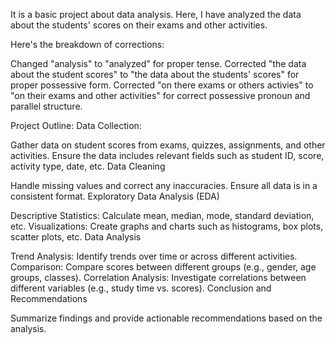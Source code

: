 It is a basic project about data analysis. Here, I have analyzed the data about the students' scores on their exams and other activities.

Here's the breakdown of corrections:

Changed "analysis" to "analyzed" for proper tense.
Corrected "the data about the student scores" to "the data about the students' scores" for proper possessive form.
Corrected "on there exams or others activies" to "on their exams and other activities" for correct possessive pronoun and parallel structure.



Project Outline:
Data Collection:

Gather data on student scores from exams, quizzes, assignments, and other activities.
Ensure the data includes relevant fields such as student ID, score, activity type, date, etc.
Data Cleaning

Handle missing values and correct any inaccuracies.
Ensure all data is in a consistent format.
Exploratory Data Analysis (EDA)

Descriptive Statistics: Calculate mean, median, mode, standard deviation, etc.
Visualizations: Create graphs and charts such as histograms, box plots, scatter plots, etc.
Data Analysis

Trend Analysis: Identify trends over time or across different activities.
Comparison: Compare scores between different groups (e.g., gender, age groups, classes).
Correlation Analysis: Investigate correlations between different variables (e.g., study time vs. scores).
Conclusion and Recommendations

Summarize findings and provide actionable recommendations based on the analysis.
